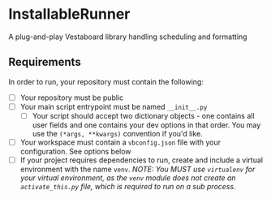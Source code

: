 # InstallableRunner
A plug-and-play Vestaboard library handling scheduling and formatting

## Requirements
In order to run, your repository must contain the following:

- [ ] Your repository must be public
- [ ] Your main script entrypoint must be named `__init__.py`
    - [ ] Your script should accept two dictionary objects - one contains all user fields and one contains your dev options in that order. You may use the `(*args, **kwargs)` convention if you'd like.
- [ ] Your workspace must contain a `vbconfig.json` file with your configuration. See options below
- [ ] If your project requires dependencies to run, create and include a virtual environment with the name `venv`. _NOTE: You MUST use `virtualenv` for your virtual environment, as the `venv` module does not create an `activate_this.py` file, which is required to run on a sub process._